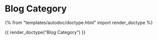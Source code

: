 # Blog Category

{% from "templates/autodoc/doctype.html" import render_doctype %}

{{ render_doctype("Blog Category") }}

<!-- jinja --><!-- static -->
